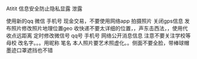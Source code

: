 Atitit 信息安全防止隐私显露 泄露

使用新的qq  微信
手机号
现金交易，不要使用网络app
拍摄照片 关闭gps信息
发布照片修改照片地理位置geo
收快递不要太详细的位置，，声东击西法，，使用代收点远距离
定时修改微信号  qq号  手机号
网络公开消息信息  注意不要关注学校等母校
改名字。。。用昵称 笔名
本人照片要艺术照虚化。。侧面不要全脸，带棒球帽墨迹口罩遮挡也不错
